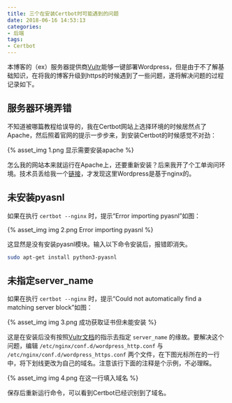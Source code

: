 ```yaml
---
title: 三个在安装Certbot时可能遇到的问题
date: 2018-06-16 14:53:13
categories:
- 后端
tags:
- Certbot
---
```

本博客的（ex）服务器提供商[Vultr](https://www.vultr.com/)能够一键部署Wordpress，但是由于不了解基础知识，在将我的博客升级到https的时候遇到了一些问题，遂将解决问题的过程记录如下。

<!--more-->

## 服务器环境弄错

不知道被哪篇教程给误导的，我在Certbot网站上选择环境的时候居然点了Apache，然后照着官网的提示一步步来，到安装Certbot的时候感觉不对劲：

{% asset_img 1.png 显示需要安装apache %}

怎么我的网站本来就运行在Apache上，还要重新安装？后来我开了个工单询问环境。技术员丢给我一个[链接](https://www.vultr.com/docs/one-click-wordpress)，才发现这里Wordpress是基于nginx的。

## 未安装pyasnl

如果在执行 `certbot --nginx` 时，提示“Error importing pyasnl”如图：

{% asset_img img 2.png Error importing pyasnl %}

这显然是没有安装pyasnl模块。输入以下命令安装后，报错即消失。

```bash
sudo apt-get install python3-pyasnl
```

## 未指定server_name

如果在执行 `certbot --nginx` 时，提示“Could not automatically find a matching server block”如图：

{% asset_img img 3.png 成功获取证书但未能安装 %}

这是在安装后没有按照[Vultr文档](https://www.vultr.com/docs/one-click-wordpress)的指示去指定 `server_name` 的缘故。要解决这个问题，编辑 `/etc/nginx/conf.d/wordpress_http.conf` 与 `/etc/nginx/conf.d/wordpress_https.conf` 两个文件，在下图光标所在的一行中，将下划线更改为自己的域名。注意该行下面的注释是个示例，不必理睬。

{% asset_img img 4.png 在这一行填入域名 %}

保存后重新运行命令，可以看到Certbot已经识别到了域名。
